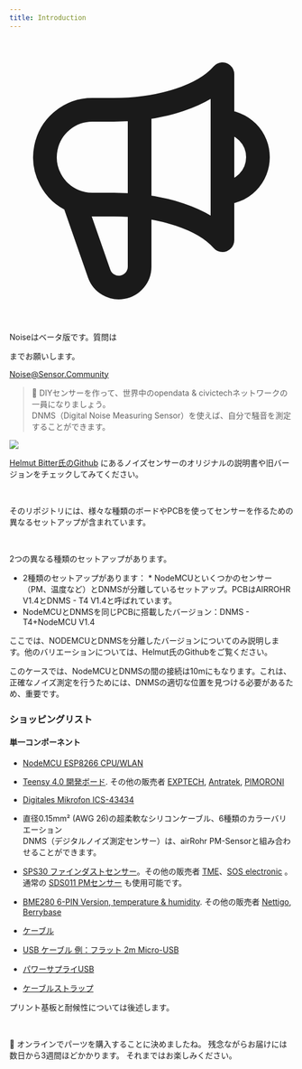 ```yaml
---
title: Introduction
---
```


  <div class="max-w-screen-xl mx-auto pb-5">
    <div class="p-2 rounded-lg bg-indigo-100 shadow-lg sm:p-3">
    <div class="flex items-center">
          <span class="p-2 rounded-lg bg-indigo-500">
            <svg class="h-8 w-8 text-white" fill="none" viewBox="0 0 24 24" stroke="currentColor">
              <path stroke-linecap="round" stroke-linejoin="round" stroke-width="2" d="M11 5.882V19.24a1.76 1.76 0 01-3.417.592l-2.147-6.15M18 13a3 3 0 100-6M5.436 13.683A4.001 4.001 0 017 6h1.832c4.1 0 7.625-1.234 9.168-3v14c-1.543-1.766-5.067-3-9.168-3H7a3.988 3.988 0 01-1.564-.317z" />
            </svg>
          </span>
        <div class="flex-wrap flex">
          <p class="pt-1 text-indigo-700 font-medium">
                Noiseはベータ版です。質問は<p>までお願いします。</p>
        <a href="mailto:Noise@Sensor.Community" class="ml-1 font-medium underline text-white hover:text-yellow-600">
                Noise@Sensor.Community</a>
        </div>
    </div>
  </div>
</div>


> 🚧 DIYセンサーを作って、世界中のopendata & civictechネットワークの一員になりましょう。<br> DNMS（Digital Noise Measuring Sensor）を使えば、自分で騒音を測定することができます。

<img src="../docs/dnms/dnms-noise-measuring-sensor-kit.jpg" style="display: block; margin: 1em 0" loading="lazy"/>


[Helmut Bitter氏のGithub](https://github.com/hbitter/DNMS/tree/master/Manual) にあるノイズセンサーのオリジナルの説明書や旧バージョンをチェックしてみてください。

<br>

そのリポジトリには、様々な種類のボードやPCBを使ってセンサーを作るための異なるセットアップが含まれています。

<br>

2つの異なる種類のセットアップがあります。
* 2種類のセットアップがあります： * NodeMCUといくつかのセンサー（PM、温度など）とDNMSが分離しているセットアップ。PCBはAIRROHR V1.4とDNMS - T4 V1.4と呼ばれています。
* NodeMCUとDNMSを同じPCBに搭載したバージョン：DNMS - T4+NodeMCU V1.4

ここでは、NODEMCUとDNMSを分離したバージョンについてのみ説明します。他のバリエーションについては、Helmut氏のGithubをご覧ください。

このケースでは、NodeMCUとDNMSの間の接続は10mにもなります。これは、正確なノイズ測定を行うためには、DNMSの適切な位置を見つける必要があるため、重要です。

### ショッピングリスト
#### 単一コンポーネント
* [NodeMCU ESP8266 CPU/WLAN](https://www.aliexpress.com/wholesale?groupsort=1&SortType=price_asc&SearchText=nodemcu+v3+esp8266+ch340)
* [Teensy 4.0 開発ボード](https://www.pjrc.com/store/teensy40.html). その他の販売者 [EXPTECH](https://www.exp-tech.de/plattformen/teensy/9596/teensy-4.0-development-board), [Antratek](https://www.antratek.de/teensy-4-0), [PIMORONI](https://shop.pimoroni.com/products/teensy-4-0-development-board)
* [Digitales Mikrofon ICS-43434](https://www.tindie.com/products/onehorse/ics43434-i2s-digital-microphone/)
* 直径0.15mm² (AWG 26)の超柔軟なシリコンケーブル、6種類のカラーバリエーション
  <br>
  DNMS（デジタルノイズ測定センサー）は、airRohr PM-Sensorと組み合わせることができます。

* [SPS30 ファインダストセンサー](https://www.sparkfun.com/products/15103)。その他の販売者 [TME](https://www.tme.eu/de/details/sps30/gassensoren/sensirion/1-101638-10/?brutto=1)、[SOS electronic](https://www.soselectronic.de/products/sensirion/sps30-2-304234) 。通常の [SDS011 PMセンサー](https://de.aliexpress.com/wholesale?catId=0&initiative_id=AS_20200813122806&SearchText=sds011) も使用可能です。
* [BME280 6-PIN Version, temperature & humidity](https://www.aliexpress.com/wholesale?catId=0&initiative_id=SB_20200308040440&SearchText=bme280+-5V+%2B3.3V). その他の販売者 [Nettigo](https://nettigo.eu/products/module-pressure-humidity-and-temperature-sensor-bosch-bme280), [Berrybase](https://www.berrybase.de/bauelemente/sensoren-module/feuchtigkeit/bme680-breakout-board-4in1-sensor-f-252-r-temperatur-luftfeuchtigkeit-luftdruck-und-luftg-252-t)
* [ケーブル](http://www.aliexpress.com/wholesale?groupsort=1&SortType=price_asc&SearchText=Dupont+ケーブル+20cm+メス-メス)
* [USB ケーブル 例：フラット 2m Micro-USB](https://www.aliexpress.com/wholesale?catId=0&initiative_id=SB_20200308040708&SearchText=micro+usb+フラット+ケーブル+2m)
* [パワーサプライUSB](https://www.aliexpress.com/wholesale?catId=0&initiative_id=SB_20200308040834&SearchText=single+micro+usb+eu+power+supply)
* [ケーブルストラップ](https://www.aliexpress.com/wholesale?catId=0&initiative_id=SB_20200308040852&SearchText=cable+straps)

プリント基板と耐候性については後述します。

<br>

🙌 オンラインでパーツを購入することに決めましたね。
残念ながらお届けには数日から3週間ほどかかります。
それまではお楽しみください️。
